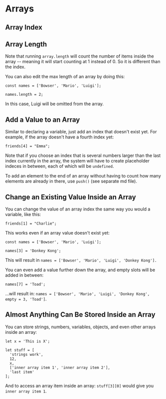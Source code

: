 # Arrays

## Array Index


## Array Length

Note that running `array.length` will count the number of items inside the array -- meaning it will start counting at 1 instead of 0. So it is different than the index.

You can also edit the max length of an array by doing this:

```
const names = ['Bowser', 'Mario', 'Luigi'];

names.length = 2;
```

In this case, Luigi will be omitted from the array.


## Add a Value to an Array

Similar to declaring a variable, just add an index that doesn't exist yet. For example, if the array doesn't have a fourth index yet:

`friends[4] = "Emma";`

Note that if you choose an index that is several numbers larger than the last index currently in the array, the system will have to create placeholder indeces in between, each of which will be `undefined`.

To add an element to the end of an array without having to count how many elements are already in there, use `push()` (see separate md file).


## Change an Existing Value Inside an Array

You can change the value of an array index the same way you would a variable, like this:

`friends[1] = "Charlie";`

This works even if an array value doesn't exist yet:

```
const names = ['Bowser', 'Mario', 'Luigi'];

names[3] = 'Donkey Kong';
```

This will result in `names = ['Bowser', 'Mario', 'Luigi', 'Donkey Kong'].`

You can even add a value further down the array, and empty slots will be added in between:

```
names[7] = 'Toad';
```

...will result in: `names = ['Bowser', 'Mario', 'Luigi', 'Donkey Kong', empty = 3, 'Toad']`.


## Almost Anything Can Be Stored Inside an Array

You can store strings, numbers, variables, objects, and even other arrays inside an array:

```
let x = 'This is X';

let stuff = [
  'strings work',
  12,
  x,
  ['inner array item 1', 'inner array item 2'],
  'last item'
];
```

And to access an array item inside an array: `stuff[3][0]` would give you `inner array item 1`.